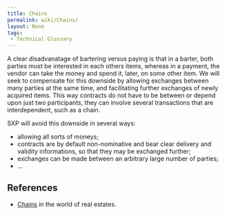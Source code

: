 ```yaml
---
title: Chains
permalink: wiki/Chains/
layout: None
tags:
 - Technical Glossary
---
```


A clear disadvanatage of bartering versus paying is that in a barter,
both parties must be interested in each others items, whereas in a
payment, the vendor can take the money and spend it, later, on some
other item. We will seek to compensate for this downside by allowing
exchanges between many parties at the same time, and facilitating
further exchanges of newly acquired items. This way contracts do not
have to be between or depend upon just two participants, they can
involve several transactions that are interdependent, such as a chain.

SXP will avoid this downside in several ways:

-   allowing all sorts of moneys;
-   contracts are by default non-nominative and bear clear delivery and
    validity informations, so that they may be exchanged further;
-   exchanges can be made between an arbitrary large number of parties;
-   ...

References
----------

-   [Chains](http://en.wikipedia.org/wiki/Chain_(real_estate)) in the
    world of real estates.

